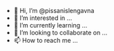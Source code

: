 - 👋 Hi, I’m @pissanislengavna
- 👀 I’m interested in ...
- 🌱 I’m currently learning ...
- 💞️ I’m looking to collaborate on ...
- 📫 How to reach me ...

<!---
pissanislengavna/pissanislengavna is a ✨ special ✨ repository because its `README.md` (this file) appears on your GitHub profile.
You can click the Preview link to take a look at your changes.
--->
